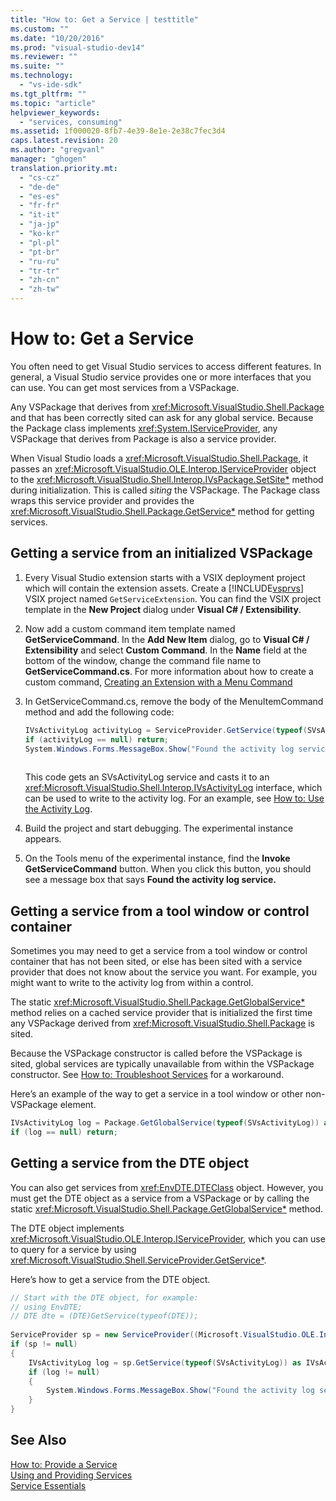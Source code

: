 ```yaml
---
title: "How to: Get a Service | testtitle"
ms.custom: ""
ms.date: "10/20/2016"
ms.prod: "visual-studio-dev14"
ms.reviewer: ""
ms.suite: ""
ms.technology: 
  - "vs-ide-sdk"
ms.tgt_pltfrm: ""
ms.topic: "article"
helpviewer_keywords: 
  - "services, consuming"
ms.assetid: 1f000020-8fb7-4e39-8e1e-2e38c7fec3d4
caps.latest.revision: 20
ms.author: "gregvanl"
manager: "ghogen"
translation.priority.mt: 
  - "cs-cz"
  - "de-de"
  - "es-es"
  - "fr-fr"
  - "it-it"
  - "ja-jp"
  - "ko-kr"
  - "pl-pl"
  - "pt-br"
  - "ru-ru"
  - "tr-tr"
  - "zh-cn"
  - "zh-tw"
---
```

# How to: Get a Service
You often need to get Visual Studio services to access different features. In general, a Visual Studio service provides one or more interfaces that you can use. You can get most services from a VSPackage.  
  
 Any VSPackage that derives from <xref:Microsoft.VisualStudio.Shell.Package> and that has been correctly sited can ask for any global service. Because the Package class implements <xref:System.IServiceProvider>, any VSPackage that derives from Package is also a service provider.  
  
 When Visual Studio loads a <xref:Microsoft.VisualStudio.Shell.Package>, it passes an <xref:Microsoft.VisualStudio.OLE.Interop.IServiceProvider> object to the <xref:Microsoft.VisualStudio.Shell.Interop.IVsPackage.SetSite*> method during initialization. This is called *siting* the VSPackage. The Package class wraps this service provider and provides the <xref:Microsoft.VisualStudio.Shell.Package.GetService*> method for getting services.  
  
## Getting a service from an initialized VSPackage  
  
1.  Every Visual Studio extension starts with a VSIX deployment project which will contain the extension assets. Create a [!INCLUDE[vsprvs](../code-quality/includes/vsprvs_md.md)] VSIX project named `GetServiceExtension`. You can find the VSIX project template in the **New Project** dialog under **Visual C# / Extensibility**.  
  
2.  Now add a custom command item template named **GetServiceCommand**. In the **Add New Item** dialog, go to **Visual C# / Extensibility** and select **Custom Command**. In the **Name** field at the bottom of the window, change the command file name to **GetServiceCommand.cs**. For more information about how to create a custom command, [Creating an Extension with a Menu Command](../extensibility/creating-an-extension-with-a-menu-command.md)  
  
3.  In GetServiceCommand.cs, remove the body of the MenuItemCommand method and add the following code:  
  
    ```c#  
    IVsActivityLog activityLog = ServiceProvider.GetService(typeof(SVsActivityLog)) as IVsActivityLog;  
    if (activityLog == null) return;  
    System.Windows.Forms.MessageBox.Show("Found the activity log service.");  
  
    ```  
  
     This code gets an SVsActivityLog service and casts it to an <xref:Microsoft.VisualStudio.Shell.Interop.IVsActivityLog> interface, which can be used to write to the activity log. For an example, see [How to: Use the Activity Log](../extensibility/how-to--use-the-activity-log.md).  
  
4.  Build the project and start debugging. The experimental instance appears.  
  
5.  On the Tools menu of the experimental instance, find the **Invoke GetServiceCommand** button. When you click this button, you should see a message box that says **Found the activity log service.**  
  
## Getting a service from a tool window or control container  
 Sometimes you may need to get a service from a tool window or control container that has not been sited, or else has been sited with a service provider that does not know about the service you want. For example, you might want to write to the activity log from within a control.  
  
 The static <xref:Microsoft.VisualStudio.Shell.Package.GetGlobalService*> method relies on a cached service provider that is initialized the first time any VSPackage derived from <xref:Microsoft.VisualStudio.Shell.Package> is sited.  
  
 Because the VSPackage constructor is called before the VSPackage is sited, global services are typically unavailable from within the VSPackage constructor. See [How to: Troubleshoot Services](../extensibility/how-to--troubleshoot-services.md) for a workaround.  
  
 Here’s an example of the way to get a service in a tool window or other non-VSPackage element.  
  
```c#  
IVsActivityLog log = Package.GetGlobalService(typeof(SVsActivityLog)) as IVsActivityLog;  
if (log == null) return;  
```  
  
## Getting a service from the DTE object  
 You can also get services from <xref:EnvDTE.DTEClass> object. However, you must get the DTE object as a service from a VSPackage or by calling the static <xref:Microsoft.VisualStudio.Shell.Package.GetGlobalService*> method.  
  
 The DTE object implements <xref:Microsoft.VisualStudio.OLE.Interop.IServiceProvider>, which you can use to query for a service by using <xref:Microsoft.VisualStudio.Shell.ServiceProvider.GetService*>.  
  
 Here’s how to get a service from the DTE object.  
  
```c#  
// Start with the DTE object, for example:   
// using EnvDTE;  
// DTE dte = (DTE)GetService(typeof(DTE));  
  
ServiceProvider sp = new ServiceProvider((Microsoft.VisualStudio.OLE.Interop.IServiceProvider)dte);  
if (sp != null)  
{  
    IVsActivityLog log = sp.GetService(typeof(SVsActivityLog)) as IVsActivityLog;  
    if (log != null)  
    {   
        System.Windows.Forms.MessageBox.Show("Found the activity log service.");  
    }  
}  
```  
  
## See Also  
 [How to: Provide a Service](../extensibility/how-to--provide-a-service.md)   
 [Using and Providing Services](../extensibility/using-and-providing-services.md)   
 [Service Essentials](../extensibility-internals/service-essentials.md)